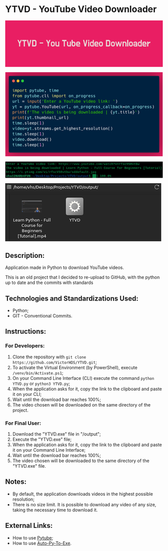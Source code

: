 # YTVD - YouTube Video Downloader
!["Index" Page](./assets/images/YTVD_Banner.png)

!["Index" Page](./assets/images/YTVD_Code.png)

!["Index" Page](./screenshots/Screenshot_CLI.png)

!["Index" Page](./screenshots/Screenshot_Example.png)

## Description:
Application made in Python to download YouTube videos. 

This is an old project that I decided to re-upload to GitHub, with the python up to date and the commits with standards

## Technologies and Standardizations Used:
* Python;
* GIT - Conventional Commits.

## Instructions:

### For Developers:
1. Clone the repository with `git clone https://github.com/VictorHDS/YTVD.git`;
2. To activate the Virtual Environment (by PowerShell), execute `/venv/bin/Activate.ps1`;
3. On your Command Line Interface (CLI) execute the command `python YTVD.py` or `python3 YTVD.py`;
4. When the application asks for it, copy the link to the clipboard and paste it on your CLI;
5. Wait until the download bar reaches 100%;
6. The video chosen will be downloaded on the same directory of the project.

### For Final User:
1. Download the "YTVD.exe" file in "/output";
2. Execute the "YTVD.exe" file;
3. When the application asks for it, copy the link to the clipboard and paste it on your Command Line Interface;
4. Wait until the download bar reaches 100%;
5. The video chosen will be downloaded to the same directory of the "YTVD.exe" file.

## Notes:
* By default, the application downloads videos in the highest possible resolution;
* There is no size limit. It is possible to download any video of any size, taking the necessary time to download it.

## External Links:

* How to use [Pytube](https://pypi.org/project/pytube/);
* How to use [Auto-Py-To-Exe](https://pypi.org/project/auto-py-to-exe/).
